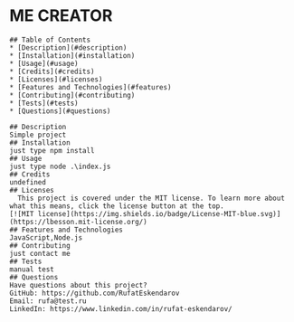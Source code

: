 # ME CREATOR
  
    ## Table of Contents
    * [Description](#description)
    * [Installation](#installation)
    * [Usage](#usage)
    * [Credits](#credits)
    * [Licenses](#licenses)
    * [Features and Technologies](#features)
    * [Contributing](#contributing)
    * [Tests](#tests)
    * [Questions](#questions)

    ## Description
    Simple project
    ## Installation
    just type npm install
    ## Usage
    just type node .\index.js
    ## Credits
    undefined
    ## Licenses
      This project is covered under the MIT license. To learn more about what this means, click the license button at the top.
    [![MIT license](https://img.shields.io/badge/License-MIT-blue.svg)](https://lbesson.mit-license.org/)
    ## Features and Technologies
    JavaScript,Node.js
    ## Contributing
    just contact me
    ## Tests
    manual test
    ## Questions
    Have questions about this project?  
    GitHub: https://github.com/RufatEskendarov  
    Email: rufa@test.ru
    LinkedIn: https://www.linkedin.com/in/rufat-eskendarov/
    